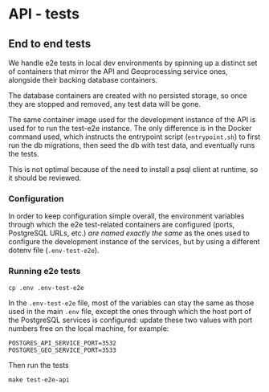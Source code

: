 # API - tests

## End to end tests

We handle e2e tests in local dev environments by spinning up a distinct set of
containers that mirror the API and Geoprocessing service ones, alongside their
backing database containers.

The database containers are created with no persisted storage, so once they
are stopped and removed, any test data will be gone.

The same container image used for the development instance of the API is used
for to run the test-e2e instance. The only difference is in the Docker command
used, which instructs the entrypoint script (`entrypoint.sh`) to first run the
db migrations, then seed the db with test data, and eventually runs the tests.

This is not optimal because of the need to install a psql client at runtime, so
it should be reviewed.

### Configuration

In order to keep configuration simple overall, the environment variables through
which the e2e test-related containers are configured (ports, PostgreSQL URLs,
etc.) *are named exactly the same* as the ones used to configure the development
instance of the services, but by using a different dotenv file
(`.env-test-e2e`).

### Running e2e tests

```
cp .env .env-test-e2e
```

In the `.env-test-e2e` file, most of the variables can stay the same as those
used in the main `.env` file, except the ones through which the host port of the
PostgreSQL services is configured: update these two values with port numbers
free on the local machine, for example:

```
POSTGRES_API_SERVICE_PORT=3532
POSTGRES_GEO_SERVICE_PORT=3533
```

Then run the tests

```
make test-e2e-api
```
